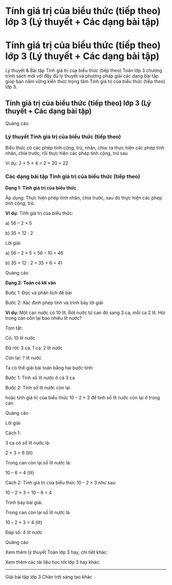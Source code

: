 # Tính giá trị của biểu thức (tiếp theo) lớp 3 (Lý thuyết + Các dạng bài tập)

# Tính giá trị của biểu thức (tiếp theo) lớp 3 (Lý thuyết + Các dạng bài tập)

Lý thuyết & Bài tập Tính giá trị của biểu thức (tiếp theo) Toán lớp 3 chương trình sách mới với đầy đủ lý thuyết và phương pháp giải các dạng bài tập giúp bạn nắm vững kiến thức trọng tâm Tính giá trị của biểu thức (tiếp theo) lớp 3.

## Tính giá trị của biểu thức (tiếp theo) lớp 3 (Lý thuyết + Các dạng bài tập)

Quảng cáo

### Lý thuyết Tính giá trị của biểu thức (tiếp theo)

Biểu thức có các phép tính cộng, trừ, nhân, chia: ta thực hiện các phép tính nhân, chia trước; rồi thực hiện các phép tính cộng, trừ sau

Ví dụ: 2 + 5 × 4 = 2 + 20 = 22

### Các dạng bài tập Tính giá trị của biểu thức (tiếp theo)

**Dạng 1: Tính giá trị của biểu thức**

Áp dụng: Thực hiện phép tính nhân, chia trước; sau đó thực hiện các phép tính cộng, trừ.

**Ví dụ:** Tính giá trị của biểu thức:

a) 56 – 2 × 5

b) 35 + 12 : 2 

Lời giải

a) 56 – 2 × 5 = 56 – 10 = 46

b) 35 + 12 : 2 = 35 + 6 = 41

Quảng cáo

**Dạng 2: Toán có lời văn**

Bước 1: Đọc và phân tích đề bài

Bước 2: Xác định phép tính và trình bày lời giải

**Ví dụ:** Một can nước có 10 lít. Rót nước từ can đó sang 3 ca, mỗi ca 2 lít. Hỏi trong can còn lại bao nhiêu lít nước?

Tóm tắt:

Có: 10 lít nước

Đã rót: 3 ca, 1 ca: 2 lít nước

Còn lại: ? lít nước 

Ta có thể giải bài toán bằng hai bước tính:

Bước 1: Tính số lít nước ở cả 3 ca

Bước 2: Tính số lít nước còn lại

hoặc tính giá trị của biểu thức 10 – 2 × 3 để tính số lít nước còn lại ở trong can.

Quảng cáo

Lời giải

Cách 1: 

3 ca có số lít nước là:

2 × 3 = 6 (lít)

Trong can còn lại số lít nước là:

10 – 6 = 4 (lít)

Cách 2: Tính giá trị của biểu thức 10 – 2 × 3 như sau:

10 – 2 × 3 = 10 – 6 = 4 

Trình bày bài giải.

Trong can còn lại số lít nước là

10 **-** 2 × 3 = 4 (lít)

Đáp số: 4 lít nước

Quảng cáo

Xem thêm lý thuyết Toán lớp 3 hay, chi tiết khác:

Xem thêm các tài liệu học tốt lớp 3 hay khác:

* * *

Giải bài tập lớp 3 Chân trời sáng tạo khác
